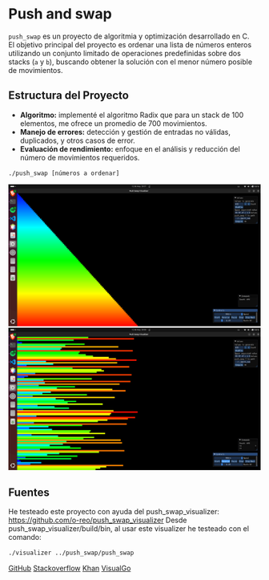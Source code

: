 # Push and swap

`push_swap` es un proyecto de algoritmia y optimización desarrollado en C.  
El objetivo principal del proyecto es ordenar una lista de números enteros utilizando un conjunto limitado de operaciones predefinidas sobre dos stacks (`a` y `b`), buscando obtener la solución con el menor número posible de movimientos.

## Estructura del Proyecto

- **Algoritmo:** implementé el algoritmo Radix que para un stack de 100 elementos, me ofrece un promedio de 700 movimientos.
- **Manejo de errores:** detección y gestión de entradas no válidas, duplicados, y otros casos de error.
- **Evaluación de rendimiento:** enfoque en el análisis y reducción del número de movimientos requeridos.

```bash
./push_swap [números a ordenar]
```

![stack100](images/100.png)
![stack500](images/500.png)

## Fuentes

He testeado este proyecto con ayuda del push_swap_visualizer: 
https://github.com/o-reo/push_swap_visualizer
Desde push_swap_visualizer/build/bin, al usar este visualizer he testeado con el comando:
```bash
./visualizer ../push_swap/push_swap
```

[GitHub](https://github.com/topics/pushswap-42)
[Stackoverflow](https://stackoverflow.com/questions/24635074/can-you-use-define-to-change-a-include)
[Khan](https://es.khanacademy.org/computing/computer-science)
[VisualGo](https://visualgo.net/en)
